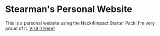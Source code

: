 # Stearman's Personal Website
This is a personal website using the Hack4Impact Starter Pack!
I'm very proud of it.
[Visit it Here!](https://StearmanRubey.github.io)
